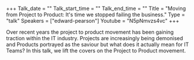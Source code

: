 +++
Talk_date = ""
Talk_start_time = ""
Talk_end_time = ""
Title = "Moving from Project to Product: It's time we stopped failing the business."
Type = "talk"
Speakers = ["edward-pearson"]
Youtube = "N5pNmvzs4vc"
+++

Over recent years the project to product movement has been gaining traction within the IT industry. Projects are increasingly being demonised and Products portrayed as the saviour but what does it actually mean for IT Teams? In this talk, we lift the covers on the Project to Product movement.
